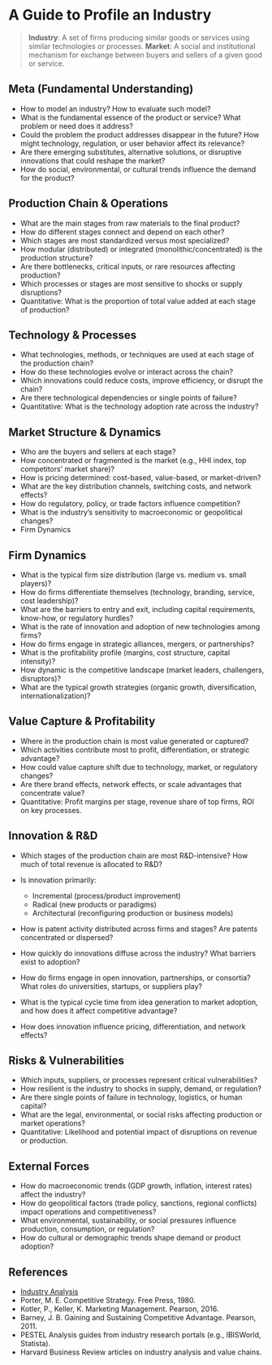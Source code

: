 # A Guide to Profile an Industry

> **Industry**: A set of firms producing similar goods or services using similar technologies or processes.
> **Market**: A social and institutional mechanism for exchange between buyers and sellers of a given good or service.

## Meta (Fundamental Understanding)

* How to model an industry? How to evaluate such model?
* What is the fundamental essence of the product or service? What problem or need does it address?
* Could the problem the product addresses disappear in the future? How might technology, regulation, or user behavior affect its relevance?
* Are there emerging substitutes, alternative solutions, or disruptive innovations that could reshape the market?
* How do social, environmental, or cultural trends influence the demand for the product?

## Production Chain & Operations

* What are the main stages from raw materials to the final product?
* How do different stages connect and depend on each other?
* Which stages are most standardized versus most specialized?
* How modular (distributed) or integrated (monolithic/concentrated) is the production structure?
* Are there bottlenecks, critical inputs, or rare resources affecting production?
* Which processes or stages are most sensitive to shocks or supply disruptions?
* Quantitative: What is the proportion of total value added at each stage of production?

## Technology & Processes

* What technologies, methods, or techniques are used at each stage of the production chain?
* How do these technologies evolve or interact across the chain?
* Which innovations could reduce costs, improve efficiency, or disrupt the chain?
* Are there technological dependencies or single points of failure?
* Quantitative: What is the technology adoption rate across the industry?

## Market Structure & Dynamics

* Who are the buyers and sellers at each stage?
* How concentrated or fragmented is the market (e.g., HHI index, top competitors’ market share)?
* How is pricing determined: cost-based, value-based, or market-driven?
* What are the key distribution channels, switching costs, and network effects?
* How do regulatory, policy, or trade factors influence competition?
* What is the industry’s sensitivity to macroeconomic or geopolitical changes?
* Firm Dynamics

## Firm Dynamics

* What is the typical firm size distribution (large vs. medium vs. small players)?
* How do firms differentiate themselves (technology, branding, service, cost leadership)?
* What are the barriers to entry and exit, including capital requirements, know-how, or regulatory hurdles?
* What is the rate of innovation and adoption of new technologies among firms?
* How do firms engage in strategic alliances, mergers, or partnerships?
* What is the profitability profile (margins, cost structure, capital intensity)?
* How dynamic is the competitive landscape (market leaders, challengers, disruptors)?
* What are the typical growth strategies (organic growth, diversification, internationalization)?

## Value Capture & Profitability

* Where in the production chain is most value generated or captured?
* Which activities contribute most to profit, differentiation, or strategic advantage?
* How could value capture shift due to technology, market, or regulatory changes?
* Are there brand effects, network effects, or scale advantages that concentrate value?
* Quantitative: Profit margins per stage, revenue share of top firms, ROI on key processes.

## Innovation & R&D

* Which stages of the production chain are most R&D-intensive? How much of total revenue is allocated to R&D?
* Is innovation primarily:

  * Incremental (process/product improvement)
  * Radical (new products or paradigms)
  * Architectural (reconfiguring production or business models)
* How is patent activity distributed across firms and stages? Are patents concentrated or dispersed?
* How quickly do innovations diffuse across the industry? What barriers exist to adoption?
* How do firms engage in open innovation, partnerships, or consortia? What roles do universities, startups, or suppliers play?
* What is the typical cycle time from idea generation to market adoption, and how does it affect competitive advantage?
* How does innovation influence pricing, differentiation, and network effects?

## Risks & Vulnerabilities

* Which inputs, suppliers, or processes represent critical vulnerabilities?
* How resilient is the industry to shocks in supply, demand, or regulation?
* Are there single points of failure in technology, logistics, or human capital?
* What are the legal, environmental, or social risks affecting production or market operations?
* Quantitative: Likelihood and potential impact of disruptions on revenue or production.

## External Forces

* How do macroeconomic trends (GDP growth, inflation, interest rates) affect the industry?
* How do geopolitical factors (trade policy, sanctions, regional conflicts) impact operations and competitiveness?
* What environmental, sustainability, or social pressures influence production, consumption, or regulation?
* How do cultural or demographic trends shape demand or product adoption?

## References

* [Industry Analysis](../Toolkit/Specific/Industry.md)
* Porter, M. E. Competitive Strategy. Free Press, 1980.
* Kotler, P., Keller, K. Marketing Management. Pearson, 2016.
* Barney, J. B. Gaining and Sustaining Competitive Advantage. Pearson, 2011.
* PESTEL Analysis guides from industry research portals (e.g., IBISWorld, Statista).
* Harvard Business Review articles on industry analysis and value chains.
